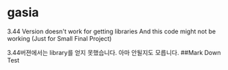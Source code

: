 # gasia

3.44 Version doesn't work for getting libraries
And this code might not be working (Just for Small Final Project)

3.44버젼에서는 library를 얻지 못했습니다.
아마 안될지도 모릅니다.
##Mark Down Test
